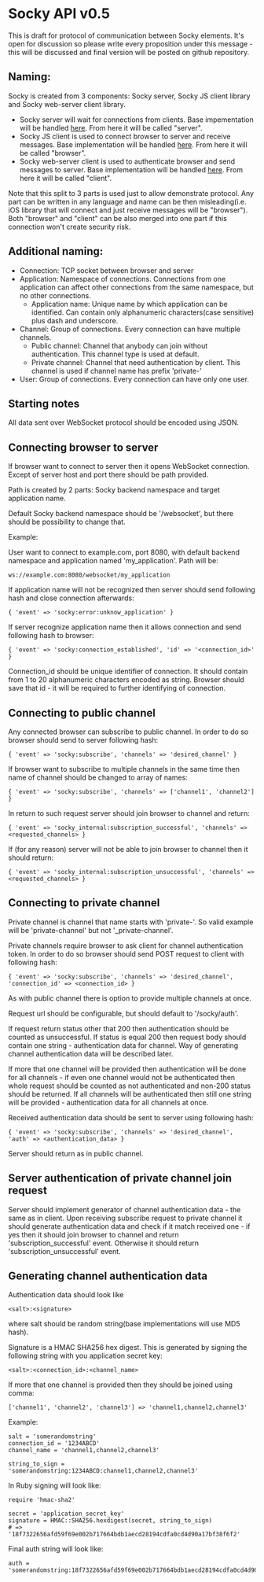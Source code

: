 # Socky API v0.5

This is draft for protocol of communication between Socky elements. It's open for discussion so please write every proposition under this message - this will be discussed and final version will be posted on github repository.

## Naming:

Socky is created from 3 components: Socky server, Socky JS client library and Socky web-server client library.

- Socky server will wait for connections from clients. Base impementation will be handled [here](http://github.com/socky/socky-server-ruby). From here it will be called "server".
- Socky JS client is used to connect browser to server and receive messages. Base implementation will be handled [here](http://github.com/socky/socky-js). From here it will be called "browser".
- Socky web-server client is used to authenticate browser and send messages to server. Base implementation will be handled [here](http://github.com/socky/socky-client-ruby). From here it will be called "client".

Note that this split to 3 parts is used just to allow demonstrate protocol. Any part can be written in any language and name can be then misleading(i.e. iOS library that will connect and just receive messages will be "browser"). Both "browser" and "client" can be also merged into one part if this connection won't create security risk.

## Additional naming:

- Connection: TCP socket between browser and server
- Application: Namespace of connections. Connections from one application can affect other connections from the same namespace, but no other connections.
  - Application name: Unique name by which application can be identified. Can contain only alphanumeric characters(case sensitive) plus dash and underscore.
- Channel: Group of connections. Every connection can have multiple channels.
  - Public channel: Channel that anybody can join without authentication. This channel type is used at default.
  - Private channel: Channel that need authentication by client. This channel is used if channel name has prefix 'private-'
- User: Group of connections. Every connection can have only one user.

## Starting notes

All data sent over WebSocket protocol should be encoded using JSON.

## Connecting browser to server

If browser want to connect to server then it opens WebSocket connection. Except of server host and port there should be path provided.

Path is created by 2 parts: Socky backend namespace and target application name.

Default Socky backend namespace should be '/websocket', but there should be possibility to change that.

Example:

User want to connect to example.com, port 8080, with default backend namespace and application named 'my_application'. Path will be:

    ws://example.com:8080/websocket/my_application

If application name will not be recognized then server should send following hash and close connection afterwards:

    { 'event' => 'socky:error:unknow_application' }

If server recognize application name then it allows connection and send following hash to browser:

    { 'event' => 'socky:connection_established', 'id' => '<connection_id>' }

Connection_id should be unique identifier of connection. It should contain from 1 to 20 alphanumeric characters encoded as string. Browser should save that id - it will be required to further identifying of connection.

## Connecting to public channel

Any connected browser can subscribe to public channel. In order to do so browser should send to server following hash:

    { 'event' => 'socky:subscribe', 'channels' => 'desired_channel' }

If browser want to subscribe to multiple channels in the same time then name of channel should be changed to array of names:

    { 'event' => 'socky:subscribe', 'channels' => ['channel1', 'channel2'] }

In return to such request server should join browser to channel and return:

    { 'event' => 'socky_internal:subscription_successful', 'channels' => <requested_channels> }

If (for any reason) server will not be able to join browser to channel then it should return:

    { 'event' => 'socky_internal:subscription_unsuccessful', 'channels' => <requested_channels> }

## Connecting to private channel

Private channel is channel that name starts with 'private-'. So valid example will be 'private-channel' but not '_private-channel'.

Private channels require browser to ask client for channel authentication token. In order to do so browser should send POST request to client with following hash:

    { 'event' => 'socky:subscribe', 'channels' => 'desired_channel', 'connection_id' => <connection_id> }

As with public channel there is option to provide multiple channels at once.

Request url should be configurable, but should default to '/socky/auth'.

If request return status other that 200 then authentication should be counted as unsuccessful. If status is equal 200 then request body should contain one string - authentication data for channel. Way of generating channel authentication data will be described later.

If more that one channel will be provided then authentication will be done for all channels - if even one channel would not be authenticated then whole request should be counted as not authenticated and non-200 status should be returned. If all channels will be authenticated then still one string will be provided - authentication data for all channels at once.

Received authentication data should be sent to server using following hash:

    { 'event' => 'socky:subscribe', 'channels' => 'desired_channel', 'auth' => <authentication_data> }

Server should return as in public channel.

## Server authentication of private channel join request

Server should implement generator of channel authentication data - the same as in client. Upon receiving subscribe request to private channel it should generate authentication data and check if it match received one - if yes then it should join browser to channel and return 'subscription\_successful' event. Otherwise it should return 'subscription\_unsuccessful' event.

## Generating channel authentication data

Authentication data should look like

    <salt>:<signature>

where salt should be random string(base implementations will use MD5 hash).

Signature is a HMAC SHA256 hex digest. This is generated by signing the following string with you application secret key:

    <salt>:<connection_id>:<channel_name>

If more that one channel is provided then they should be joined using comma:

    ['channel1', 'channel2', 'channel3'] => 'channel1,channel2,channel3'

Example:

    salt = 'somerandomstring'
    connection_id = '1234ABCD'
    channel_name = 'channel1,channel2,channel3'
    
    string_to_sign = 'somerandomstring:1234ABCD:channel1,channel2,channel3'

In Ruby signing will look like:

    require 'hmac-sha2'
    
    secret = 'application_secret_key'
    signature = HMAC::SHA256.hexdigest(secret, string_to_sign)
    # => '18f7322656afd59f69e002b717664bdb1aecd28194cdfa0cd4d90a17bf38f6f2'

Final auth string will look like:

    auth = 'somerandomstring:18f7322656afd59f69e002b717664bdb1aecd28194cdfa0cd4d90a17bf38f6f2'
